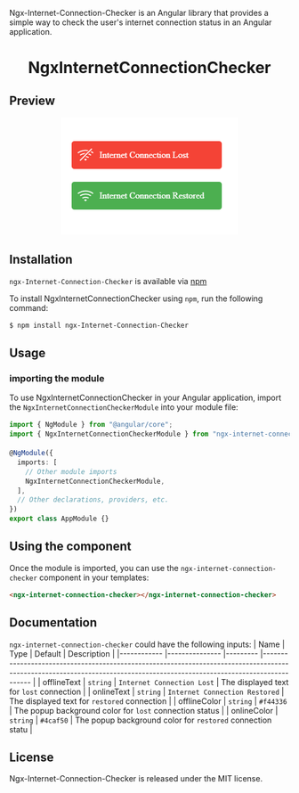 Ngx-Internet-Connection-Checker is an Angular library that provides a simple way to check the user's internet connection status in an Angular application.

<p align="center">
  <h1 align="center">NgxInternetConnectionChecker</h1>
</p>

## Preview

<p align="center">
  <img src="https://raw.githubusercontent.com/MohamedWSalah/Ngx-Internet-Connection-Checker/master/src/assets/preview.png" style="text-align: center;" alt="preview"/>
</p>

## Installation

`ngx-Internet-Connection-Checker` is available via [npm](https://github.com/)

To install NgxInternetConnectionChecker using `npm`, run the following command:

```bash
$ npm install ngx-Internet-Connection-Checker
```

## Usage

### importing the module

To use NgxInternetConnectionChecker in your Angular application, import the `NgxInternetConnectionCheckerModule` into your module file:

```typescript
import { NgModule } from "@angular/core";
import { NgxInternetConnectionCheckerModule } from "ngx-internet-connection-checker";

@NgModule({
  imports: [
    // Other module imports
    NgxInternetConnectionCheckerModule,
  ],
  // Other declarations, providers, etc.
})
export class AppModule {}
```

## Using the component

Once the module is imported, you can use the `ngx-internet-connection-checker` component in your templates:

```html
<ngx-internet-connection-checker></ngx-internet-connection-checker>
```

## Documentation

`ngx-internet-connection-checker` could have the following inputs:
| Name | Type | Default | Description |
|------------ |--------------- |--------- |------------------------------------------------------------------------------------------------------------------------------------------------------------------------- |
| offlineText | `string` | `Internet Connection Lost` | The displayed text for `lost` connection |
| onlineText | `string` | `Internet Connection Restored` | The displayed text for `restored` connection |
| offlineColor | `string` | `#f44336` | The popup background color for `lost` connection status |
| onlineColor | `string` | `#4caf50` | The popup background color for `restored` connection statu |

## License

Ngx-Internet-Connection-Checker is released under the MIT license.
